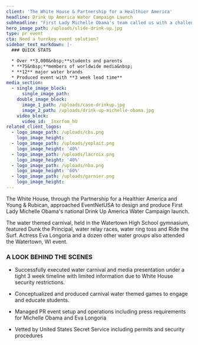 ```yaml
---
client: 'The White House & Partnership for a Healthier America'
headline: Drink Up America Water Campaign Launch
subheadline: "First Lady Michelle Obama's team called us with a challenge: design & produce a water carnival to launch the Drink Up America water campaign in 3 weeks without knowing the location. We turned their challenge into a PR Event that Watertown, WI would never forget!"
hero_image_path: /uploads/slide-drink-up.jpg
type: pr event
cta: Need a turnkey event solution?
sidebar_text_markdown: |-
  ### QUICK STATS

  * Over **3,000&nbsp;**students and parents
  * **75&nbsp;**members of worldwide media&nbsp;
  * **12** major water brands
  * Produced event with **3 week lead time**
media_section:
  - single_image_block:
      single_image_path:
    double_image_block:
      image_1_path: /uploads/case-drinkup.jpg
      image_2_path: /uploads/drink-up-michelle-obama.jpg
    video_block:
      video_id: _Inxrfom_hU
related_client_logos:
  - logo_image_path: /uploads/cbs.png
    logo_image_height:
  - logo_image_path: /uploads/yoplait.png
    logo_image_height: '40%'
  - logo_image_path: /uploads/lacroix.png
    logo_image_height: '40%'
  - logo_image_path: /uploads/nba.png
    logo_image_height: '60%'
  - logo_image_path: /uploads/garnier.png
    logo_image_height:
---
```



The White House, through the Partnership for a Healthier America and Young & Rubican, approached EventNetUSA to design and produce First Lady Michelle Obama's national Drink Up America Water Campaign launch.

The water themed carnival, held in the Watertown High School gymnasium, featured Dunk the Principal, water relay races, water ring toss and Ride the Surf. Actress Eva Longoria and a dozen other water groups also attended the Watertown, WI event.

### A LOOK BEHIND THE SCENES

* Successfully executed water carnival and media presentation under a tight 3 week timeline with limited information due to White House security restrictions.

* Conceptualized and produced carnival water themed games to engage and educate students.

* Managed PR event setup and operations including press requirements for Michelle Obama and Eva Longoria

* Vetted by United States Secret Service including permits and security procedures